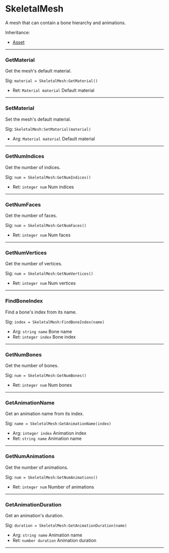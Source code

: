 # SkeletalMesh

A mesh that can contain a bone hierarchy and animations.

Inheritance:
* [Asset](Asset.md)

---
### GetMaterial
Get the mesh's default material.

Sig: `material = SkeletalMesh:GetMaterial()`
 - Ret: `Material material` Default material
---
### SetMaterial
Set the mesh's default material.

Sig: `SkeletalMesh:SetMaterial(material)`
 - Arg: `Material material` Default material
---
### GetNumIndices
Get the number of indices.

Sig: `num = SkeletalMesh:GetNumIndices()`
 - Ret: `integer num` Num indices
---
### GetNumFaces
Get the number of faces.

Sig: `num = SkeletalMesh:GetNumFaces()`
 - Ret: `integer num` Num faces
---
### GetNumVertices
Get the number of vertices.

Sig: `num = SkeletalMesh:GetNumVertices()`
 - Ret: `integer num` Num vertices
---
### FindBoneIndex
Find a bone's index from its name.

Sig: `index = SkeletalMesh:FindBoneIndex(name)`
 - Arg: `string name` Bone name
 - Ret: `integer index` Bone index
---
### GetNumBones
Get the number of bones.

Sig: `num = SkeletalMesh:GetNumBones()`
 - Ret: `integer num` Num bones
---
### GetAnimationName
Get an animation name from its index.

Sig: `name = SkeletalMesh:GetAnimationName(index)`
 - Arg: `integer index` Animation index
 - Ret: `string name` Animation name
---
### GetNumAnimations
Get the number of animations.

Sig: `num = SkeletalMesh:GetNumAnimations()`
 - Ret: `integer num` Number of animations
---
### GetAnimationDuration
Get an animation's duration.

Sig: `duration = SkeletalMesh:GetAnimationDuration(name)`
 - Arg: `string name` Animation name
 - Ret: `number duration` Animation duration
---
